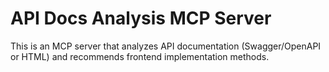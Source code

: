 # API Docs Analysis MCP Server

This is an MCP server that analyzes API documentation (Swagger/OpenAPI or HTML) and recommends frontend implementation methods.